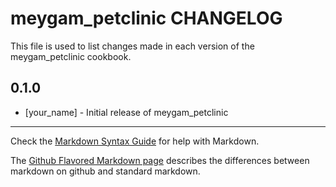 meygam_petclinic CHANGELOG
==========================

This file is used to list changes made in each version of the meygam_petclinic cookbook.

0.1.0
-----
- [your_name] - Initial release of meygam_petclinic

- - -
Check the [Markdown Syntax Guide](http://daringfireball.net/projects/markdown/syntax) for help with Markdown.

The [Github Flavored Markdown page](http://github.github.com/github-flavored-markdown/) describes the differences between markdown on github and standard markdown.
